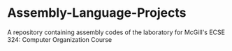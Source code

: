 # Assembly-Language-Projects
A repository containing assembly codes of the laboratory for McGill's ECSE 324: Computer Organization Course
